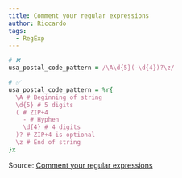 ```yaml
---
title: Comment your regular expressions
author: Riccardo
tags:
  - RegExp
---
```


```ruby
# ❌
usa_postal_code_pattern = /\A\d{5}(-\d{4})?\z/

# ✅
usa_postal_code_pattern = %r{
  \A # Beginning of string
  \d{5} # 5 digits
  ( # ZIP+4
    - # Hyphen
    \d{4} # 4 digits
  )? # ZIP+4 is optional
  \z # End of string
}x
```

Source: [Comment your regular expressions](https://thoughtbot.com/blog/comment-your-regular-expressions)

